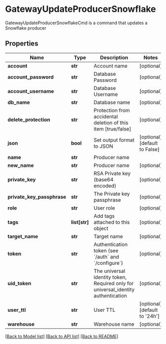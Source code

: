 # GatewayUpdateProducerSnowflake

GatewayUpdateProducerSnowflakeCmd is a command that updates a Snowflake producer
## Properties
Name | Type | Description | Notes
------------ | ------------- | ------------- | -------------
**account** | **str** | Account name | [optional] 
**account_password** | **str** | Database Password | [optional] 
**account_username** | **str** | Database Username | [optional] 
**db_name** | **str** | Database name | [optional] 
**delete_protection** | **str** | Protection from accidental deletion of this item [true/false] | [optional] 
**json** | **bool** | Set output format to JSON | [optional] [default to False]
**name** | **str** | Producer name | 
**new_name** | **str** | Producer name | [optional] 
**private_key** | **str** | RSA Private key (base64 encoded) | [optional] 
**private_key_passphrase** | **str** | The Private key passphrase | [optional] 
**role** | **str** | User role | [optional] 
**tags** | **list[str]** | Add tags attached to this object | [optional] 
**target_name** | **str** | Target name | [optional] 
**token** | **str** | Authentication token (see &#x60;/auth&#x60; and &#x60;/configure&#x60;) | [optional] 
**uid_token** | **str** | The universal identity token, Required only for universal_identity authentication | [optional] 
**user_ttl** | **str** | User TTL | [optional] [default to '24h']
**warehouse** | **str** | Warehouse name | [optional] 

[[Back to Model list]](../README.md#documentation-for-models) [[Back to API list]](../README.md#documentation-for-api-endpoints) [[Back to README]](../README.md)


